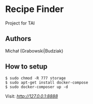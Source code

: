# Recipe Finder

Project for TAI

## Authors

Michał (Grabowski|Budziak)

## How to setup

```
$ sudo chmod -R 777 storage
$ sudo apt-get install docker-compose
$ sudo docker-composer up -d
```

Visit: *http://127.0.0.1:8888*
